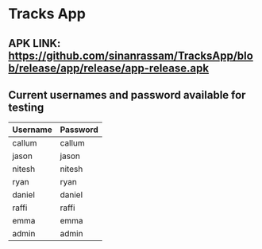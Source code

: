 # Tracks App

## APK LINK: https://github.com/sinanrassam/TracksApp/blob/release/app/release/app-release.apk
## Current usernames and password available for testing
| Username | Password |
| ------------- | ------------- |
| callum | callum |
| jason | jason |
| nitesh | nitesh |
| ryan | ryan |
| daniel | daniel |
| raffi | raffi |
| emma | emma |
| admin | admin |
